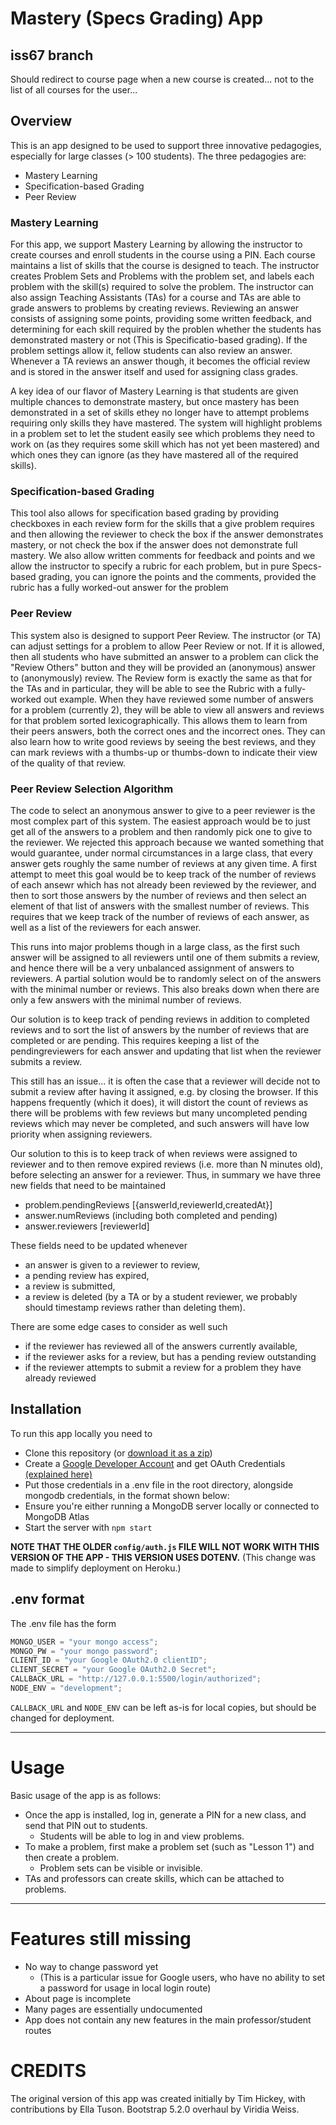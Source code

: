 # Mastery (Specs Grading) App

## iss67 branch

Should redirect to course page when a new course is created... not to the list of all courses for the user...

## Overview

This is an app designed to be used to support three innovative pedagogies, especially for large classes (> 100 students).
The three pedagogies are:

- Mastery Learning
- Specification-based Grading
- Peer Review

### Mastery Learning

For this app, we support Mastery Learning by allowing the instructor to create courses and enroll students in the course using a PIN. Each course maintains a list of skills that the course is designed to teach. The instructor creates Problem Sets and Problems with the problem set, and labels each problem with the skill(s) required to solve the problem. The instructor can also assign Teaching Assistants (TAs) for a course and TAs are able to grade answers to problems by creating reviews. Reviewing an answer consists of assigning some points, providing some written feedback, and determining for each skill required by the problen whether the students has demonstrated mastery or not (This is Specificatio-based grading). If the problem settings allow it, fellow students can also review an answer. Whenever a TA reviews an answer though, it becomes the official review and is stored in the answer itself and used for assigning class grades.

A key idea of our flavor of Mastery Learning is that students are given multiple chances to demonstrate mastery, but once mastery has been demonstrated in a set of skills ethey no longer have to attempt problems requiring only skills they have mastered. The system will highlight problems in a problem set to let the student easily see which problems they need to work on (as they requires some skill which has not yet been mastered) and which ones they can ignore (as they have mastered all of the required skills).

### Specification-based Grading

This tool also allows for specification based grading by providing checkboxes in each review form for the skills that a give problem requires and then allowing the reviewer to check the box if the answer demonstrates mastery, or not check the box if the answer does not demonstrate full mastery. We also allow written comments for feedback and points and we allow the instructor to specify a rubric for each problem, but in pure Specs-based grading, you can ignore the points and the comments, provided the rubric has a fully worked-out answer for the problem

### Peer Review

This system also is designed to support Peer Review. The instructor (or TA) can adjust settings for a problem to allow Peer Review or not. If it is allowed, then all students who have submitted an answer to a problem can click the "Review Others" button and they will be provided an (anonymous) answer to (anonymously) review. The Review form is exactly the same as that for the TAs and in particular, they will be able to see the Rubric with a fully-worked out example. When they have reviewed some number of answers for a problem (currently 2), they will be able to view all answers and reviews for that problem sorted lexicographically. This allows them to learn from their peers answers, both the correct ones and the incorrect ones. They can also learn how to write good reviews by seeing the best reviews, and they can mark reviews with a thumbs-up or thumbs-down to indicate their view of the quality of that review.

### Peer Review Selection Algorithm

The code to select an anonymous answer to give to a peer reviewer is the most complex part of this system. The easiest approach would be to just get all of the answers to a problem and then randomly pick one to give to the reviewer. We rejected this approach because we wanted something that would guarantee, under normal circumstances in a large class, that every answer gets roughly the same number of reviews at any given time. A first attempt to meet this goal would be to keep track of the number of reviews of each ansewr which has not already been reviewed by the reviewer, and then to sort those answers by the number of reviews and then select an element of that list of answers with the smallest number of reviews.
This requires that we keep track of the number of reviews of each answer, as well as a list of the reviewers for each answer.

This runs into major problems though in a large class, as the first such answer will be assigned to all reviewers until one of them submits a review, and hence there will be a very unbalanced assignment of answers to reviewers. A partial solution would be to randomly select on of the answers with the minimal number or reviews. This also breaks down when there are only a few answers with the minimal number of reviews.

Our solution is to keep track of pending reviews in addition to completed reviews and to sort the list of answers by the number of reviews that are completed or are pending. This requires keeping a list of the pendingreviewers for each answer and updating that list when the reviewer submits a review.

This still has an issue... it is often the case that a reviewer will decide not to submit a review after having it assigned, e.g. by closing the browser. If this happens frequently (which it does), it will distort the count of reviews as there will be problems with few reviews but many uncompleted pending reviews which may never be completed, and such answers will have low priority when assigning reviewers.

Our solution to this is to keep track of when reviews were assigned to reviewer and to then remove expired reviews (i.e. more than N minutes old), before selecting an answer for a reviewer. Thus, in summary we have three new fields that need to be maintained

- problem.pendingReviews [{answerId,reviewerId,createdAt}]
- answer.numReviews (including both completed and pending)
- answer.reviewers [reviewerId]

These fields need to be updated whenever

- an answer is given to a reviewer to review,
- a pending review has expired,
- a review is submitted,
- a review is deleted (by a TA or by a student reviewer, we probably should timestamp reviews rather than deleting them).

There are some edge cases to consider as well such

- if the reviewer has reviewed all of the answers currently available,
- if the reviewer asks for a review, but has a pending review outstanding
- if the reviewer attempts to submit a review for a problem they have already reviewed

## Installation

To run this app locally you need to

- Clone this repository (or [download it as a zip](archive/refs/heads/main.zip))
- Create a [Google Developer Account](https://console.cloud.google.com/) and get OAuth Credentials [(explained here)](https://developers.google.com/identity/protocols/oauth2/)
- Put those credentials in a .env file in the root directory, alongside mongodb credentials, in the format shown below:
- Ensure you're either running a MongoDB server locally or connected to MongoDB Atlas
- Start the server with `npm start`

**NOTE THAT THE OLDER `config/auth.js` FILE WILL NOT WORK WITH THIS VERSION OF THE APP - THIS VERSION USES DOTENV.**
(This change was made to simplify deployment on Heroku.)

## .env format

The .env file has the form

```javascript
MONGO_USER = "your mongo access";
MONGO_PW = "your mongo password";
CLIENT_ID = "your Google OAuth2.0 clientID";
CLIENT_SECRET = "your Google OAuth2.0 Secret";
CALLBACK_URL = "http://127.0.0.1:5500/login/authorized";
NODE_ENV = "development";
```

`CALLBACK_URL` and `NODE_ENV` can be left as-is for local copies, but should be changed for deployment.

<hr>

# Usage

Basic usage of the app is as follows:

- Once the app is installed, log in, generate a PIN for a new class, and send that PIN out to students.
  - Students will be able to log in and view problems.
- To make a problem, first make a problem set (such as "Lesson 1") and then create a problem.
  - Problem sets can be visible or invisible.
- TAs and professors can create skills, which can be attached to problems.

<hr>

# Features still missing

- No way to change password yet
  - (This is a particular issue for Google users, who have no ability to set a password for usage in local login route)
- About page is incomplete
- Many pages are essentially undocumented
- App does not contain any new features in the main professor/student routes

# CREDITS

The original version of this app was created initially by Tim Hickey, with contributions by Ella Tuson. Bootstrap 5.2.0 overhaul by Viridia Weiss.
